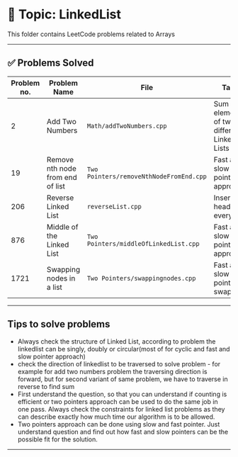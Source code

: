 # 📂 Topic: LinkedList

This folder contains LeetCode problems related to Arrays 

---

## ✅ Problems Solved

| Problem no. | Problem Name | File | Tags |
|-------------|--------------|------|------|
| 2 | Add Two Numbers | `Math/addTwoNumbers.cpp` | Sum elements of two different Linked Lists |
| 19 | Remove nth node from end of list | `Two Pointers/removeNthNodeFromEnd.cpp` | Fast and slow pointer approach |
| 206 | Reverse Linked List | `reverseList.cpp` | Insert at head everytime |
| 876 | Middle of the Linked List | `Two Pointers/middleOfLinkedList.cpp` | Fast and slow pointer approach |
| 1721 | Swapping nodes in a list | `Two Pointers/swappingnodes.cpp` | Fast and slow pointer swap |


---

## Tips to solve problems

- Always check the structure of Linked List, according to problem the linkedlist can be singly, doubly or circular(most of for cyclic and fast and slow pointer approach)
- check the direction of linkedlist to be traversed to solve problem - for example for add two numbers problem the traversing direction is forward, but for second variant of same problem, we have to traverse in reverse to find sum
- First understand the question, so that you can understand if counting is efficient or two pointers approach can be used to do the same job in one pass. Always check the constraints for linked list problems as they can describe exactly how much time our algorithm is to be allowed.
- Two pointers approach can be done using slow and fast pointer. Just understand question and find out how fast and slow pointers can be the possible fit for the solution.

---


